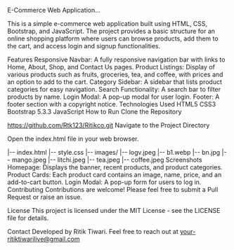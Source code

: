 E-Commerce Web Application...


This is a simple e-commerce web application built using HTML, CSS, Bootstrap, and JavaScript. The project provides a basic structure for an online shopping platform where users can browse products, add them to the cart, and access login and signup functionalities.

Features
Responsive Navbar: A fully responsive navigation bar with links to Home, About, Shop, and Contact Us pages.
Product Listings: Display of various products such as fruits, groceries, tea, and coffee, with prices and an option to add to the cart.
Category Sidebar: A sidebar that lists product categories for easy navigation.
Search Functionality: A search bar to filter products by name.
Login Modal: A pop-up modal for user login.
Footer: A footer section with a copyright notice.
Technologies Used
HTML5
CSS3
Bootstrap 5.3.3
JavaScript
How to Run
Clone the Repository


https://github.com/Rtk123/Ritikco.git
Navigate to the Project Directory



Open the index.html file in your web browser.


|-- index.html
|-- style.css
|-- images/
    |-- logv.jpeg
    |-- b1.webp
    |-- bn.jpg
    |-- mango.jpeg
    |-- litchi.jpeg
    |-- tea.jpeg
    |-- coffee.jpeg
Screenshots
Homepage: Displays the banner, recent products, and product categories.
Product Cards: Each product card contains an image, name, price, and an add-to-cart button.
Login Modal: A pop-up form for users to log in.
Contributing
Contributions are welcome! Please feel free to submit a Pull Request or raise an issue.

License
This project is licensed under the MIT License - see the LICENSE file for details.

Contact
Developed by Ritik Tiwari. Feel free to reach out at your-ritiktiwarilive@gmail.com

